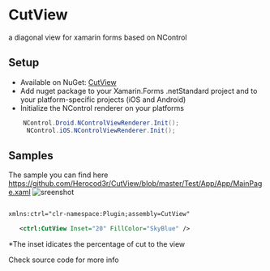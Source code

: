 # CutView
a diagonal view for xamarin forms based on NControl


## Setup
* Available on NuGet: [CutView](https://www.nuget.org/packages/CutView/) 
* Add nuget package to your Xamarin.Forms .netStandard project and to your platform-specific projects (iOS and Android)
* Initialize the NControl renderer on your platforms 

```cs
    NControl.Droid.NControlViewRenderer.Init();
     NControl.iOS.NControlViewRenderer.Init();
```

## Samples
The sample you can find here 
https://github.com/Herocod3r/CutView/blob/master/Test/App/App/MainPage.xaml
![sreenshot](https://image.ibb.co/jrA5PJ/Simulator_Screen_Shot_i_Phone_7_2018_07_23_at_05_55_44.png)

```xml

xmlns:ctrl="clr-namespace:Plugin;assembly=CutView"

   <ctrl:CutView Inset="20" FillColor="SkyBlue" />
```
*The inset idicates the percentage of cut to the view


Check source code for more info

